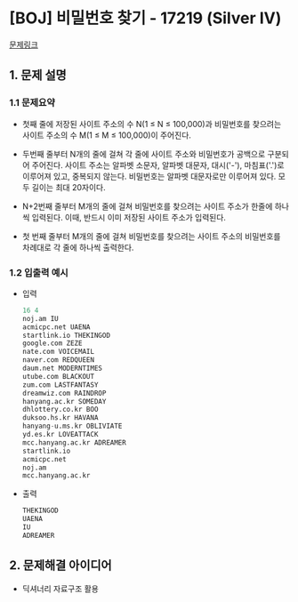 # [BOJ] 비밀번호 찾기 - 17219 (Silver IV)

[문제링크](https://www.acmicpc.net/problem/17219)

## 1. 문제 설명
### 1.1 문제요약
- 첫째 줄에 저장된 사이트 주소의 수 N(1 ≤ N ≤ 100,000)과 비밀번호를 찾으려는 사이트 주소의 수 M(1 ≤ M ≤ 100,000)이 주어진다.

- 두번째 줄부터 N개의 줄에 걸쳐 각 줄에 사이트 주소와 비밀번호가 공백으로 구분되어 주어진다. 사이트 주소는 알파벳 소문자, 알파벳 대문자, 대시('-'), 마침표('.')로 이루어져 있고, 중복되지 않는다. 비밀번호는 알파벳 대문자로만 이루어져 있다. 모두 길이는 최대 20자이다.

- N+2번째 줄부터 M개의 줄에 걸쳐 비밀번호를 찾으려는 사이트 주소가 한줄에 하나씩 입력된다. 이때, 반드시 이미 저장된 사이트 주소가 입력된다.

- 첫 번째 줄부터 M개의 줄에 걸쳐 비밀번호를 찾으려는 사이트 주소의 비밀번호를 차례대로 각 줄에 하나씩 출력한다.

### 1.2 입출력 예시

- 입력

  ```python
  16 4
  noj.am IU
  acmicpc.net UAENA
  startlink.io THEKINGOD
  google.com ZEZE
  nate.com VOICEMAIL
  naver.com REDQUEEN
  daum.net MODERNTIMES
  utube.com BLACKOUT
  zum.com LASTFANTASY
  dreamwiz.com RAINDROP
  hanyang.ac.kr SOMEDAY
  dhlottery.co.kr BOO
  duksoo.hs.kr HAVANA
  hanyang-u.ms.kr OBLIVIATE
  yd.es.kr LOVEATTACK
  mcc.hanyang.ac.kr ADREAMER
  startlink.io
  acmicpc.net
  noj.am
  mcc.hanyang.ac.kr
  ```

- 출력

  ```python
  THEKINGOD
  UAENA
  IU
  ADREAMER
  ```

## 2. 문제해결 아이디어
- 딕셔너리 자료구조 활용

